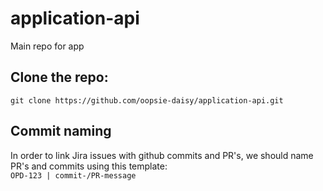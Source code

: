 # application-api
Main repo for app

## Clone the repo:
```git clone https://github.com/oopsie-daisy/application-api.git```
<br>
## Commit naming
In order to link Jira issues with github commits and PR's, we should name PR's and commits using this template:<br> ```OPD-123 | commit-/PR-message```
